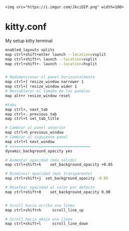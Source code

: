 
                                                                                                                         <img src="https://i.imgur.com/JkciDIP.png" width=100>

# kitty.conf
My setup kitty terminal
```sh
enabled_layouts splits
map ctrl+shift+enter launch --location=vsplit
map ctrl+shift+\ launch --location=vsplit
map ctrl+shift+- launch --location=hsplit


# Redimensionar el panel horizontalmente
map ctrl+] resize_window narrower 1
map ctrl+[ resize_window wider 1
# Restablecer el tamaño de los paneles
map alt+r resize_window reset

#tabs
map ctrl+, next_tab
map ctrl+. previous_tab
map ctrl+t set_tab_title

# Cambiar al panel anterior
map ctrl+h previous_window
# Cambiar al siguiente panel
map ctrl+l next_window
# ====================================
dynamic_background_opacity yes

# Aumentar opacidad (más sólido)
map ctrl+shift+k    set_background_opacity +0.05

# Disminuir opacidad (más transparente)
map ctrl+shift+j  set_background_opacity -0.05

# Resetear opacidad al valor por defecto
map ctrl+shift+0    set_background_opacity 0.90


# Scroll hacia arriba una línea
map ctrl+shift+h     scroll_line_up

# Scroll hacia abajo una línea
map ctrl+shift+l     scroll_line_down


```
